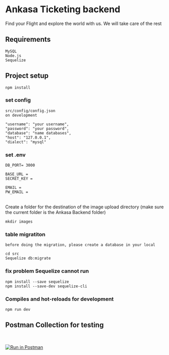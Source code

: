 # Ankasa Ticketing backend
Find your Flight and explore the 
world with us. We will take care of the rest

## Requirements
```
MySQL
Node.js
Sequelize
```

## Project setup
```
npm install
```

### set config
```
src/config/config.json
on development
    
"username": "your username",
"password": "your password",
"database": "name databases",
"host": "127.0.0.1",
"dialect": "mysql"

```

### set .env
```
DB_PORT= 3000

BASE_URL = 
SECRET_KEY = 

EMAIL = 
PW_EMAIL =

```
<br>
Create a folder for the destination of the image upload directory (make sure the current folder is the Ankasa Backend folder)

```
mkdir images
```
### table migratiton
```
before doing the migration, please create a database in your local

cd src
Sequelize db:migrate

```
### fix problem Sequelize cannot run
```
npm install --save sequelize
npm install --save-dev sequelize-cli
```


### Compiles and hot-reloads for development
```
npm run dev
```


## Postman Collection for testing
<br>

[![Run in Postman](https://run.pstmn.io/button.svg)](https://app.getpostman.com/run-collection/556c822939f1ffc48b2c#?env%5Bkode%5D=W3sia2V5IjoidG9rZW4iLCJ2YWx1ZSI6IiIsImVuYWJsZWQiOnRydWV9LHsia2V5IjoiYXdzIiwidmFsdWUiOiJodHRwOi8vNTQuMTUyLjE0NS4yMzI6MzAwMC9hcGkiLCJlbmFibGVkIjp0cnVlfSx7ImtleSI6ImxvY2FsIiwidmFsdWUiOiJodHRwOi8vbG9jYWxob3N0OjMwMDAvYXBpLyIsImVuYWJsZWQiOnRydWV9XQ==)